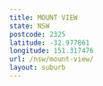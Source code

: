```yaml
---
title: MOUNT VIEW
state: NSW
postcode: 2325
latitude: -32.977861
longitude: 151.317476
url: /nsw/mount-view/
layout: suburb
---
```

